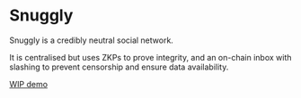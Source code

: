 # Snuggly

Snuggly is a credibly neutral social network.

It is centralised but uses ZKPs to prove integrity, and an on-chain inbox with slashing to prevent censorship and ensure data availability.

[WIP demo](http://137.184.125.176)